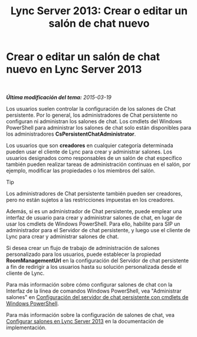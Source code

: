 ﻿---
title: 'Lync Server 2013: Crear o editar un salón de chat nuevo'
TOCTitle: Crear o editar un salón de chat nuevo
ms:assetid: aa8f4349-cfd9-4036-9c4d-de8fb2c4c8a4
ms:mtpsurl: https://technet.microsoft.com/es-es/library/JJ215880(v=OCS.15)
ms:contentKeyID: 48276303
ms.date: 01/07/2017
mtps_version: v=OCS.15
ms.translationtype: HT
---

# Crear o editar un salón de chat nuevo en Lync Server 2013

 

_**Última modificación del tema:** 2015-03-19_

Los usuarios suelen controlar la configuración de los salones de Chat persistente. Por lo general, los administradores de Chat persistente no configuran ni administran los salones de chat. Los cmdlets del Windows PowerShell para administrar los salones de chat solo están disponibles para los administradores **CsPersistentChatAdministrator**.

Los usuarios que son **creadores** en cualquier categoría determinada pueden usar el cliente de Lync para crear y administrar salones. Los usuarios designados como responsables de un salón de chat específico también pueden realizar tareas de administración continuas en el salón, por ejemplo, modificar las propiedades o los miembros del salón.

> [!TIP]  
> Los administradores de Chat persistente también pueden ser creadores, pero no están sujetos a las restricciones impuestas en los creadores.



Además, si es un administrador de Chat persistente, puede emplear una interfaz de usuario para crear y administrar salones de chat, en lugar de usar los cmdlets de Windows PowerShell. Para ello, habilite para SIP un administrador para el Servidor de chat persistente, y luego use el cliente de Lync para crear y administrar salones de chat.

Si desea crear un flujo de trabajo de administración de salones personalizado para los usuarios, puede establecer la propiedad **RoomManagementUrl** en la configuración del Servidor de chat persistente a fin de redirigir a los usuarios hasta su solución personalizada desde el cliente de Lync.

Para más información sobre cómo configurar salones de chat con la Interfaz de la línea de comandos Windows PowerShell, vea "Administrar salones" en [Configuración del servidor de chat persistente con cmdlets de Windows PowerShell](configuring-persistent-chat-server-by-using-windows-powershell-cmdlets.md).

Para más información sobre la configuración de salones de chat, vea [Configurar salones en Lync Server 2013](lync-server-2013-configure-rooms.md) en la documentación de implementación.

